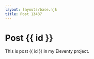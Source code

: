 ```yaml
---
layout: layouts/base.njk
title: Post 13437
---
```


# Post {{ id }}

This is post {{ id }} in my Eleventy project.
